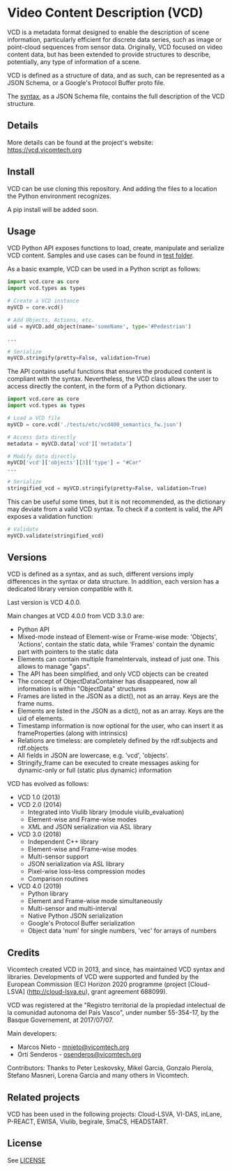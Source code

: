 # Video Content Description (VCD)

VCD is a metadata format designed to enable the description of scene information, particularly efficient for discrete data series, such as image or point-cloud sequences from sensor data.
Originally, VCD focused on video content data, but has been extended to provide structures to describe, potentially, any type of information of a scene.

VCD is defined as a structure of data, and as such, can be represented as a JSON Schema, or a Google's Protocol Buffer proto file.

The [syntax](./schema/vcd_schema_json-v4.0.0.json), as a JSON Schema file, contains the full description of the VCD structure.


## Details

More details can be found at the project's website: https://vcd.vicomtech.org

## Install

VCD can be use cloning this repository. And adding the files to a location the Python environment recognizes.

A pip install will be added soon.

## Usage

VCD Python API exposes functions to load, create, manipulate and serialize VCD content. Samples and use cases can be found in [test folder](./tests/).

As a basic example, VCD can be used in a Python script as follows:

```python
import vcd.core as core
import vcd.types as types

# Create a VCD instance
myVCD = core.vcd()

# Add Objects, Actions, etc.
uid = myVCD.add_object(name='someName', type='#Pedestrian')

...

# Serialize
myVCD.stringify(pretty=False, validation=True)
```

The API contains useful functions that ensures the produced content is compliant with the syntax. Nevertheless, the VCD class allows the user to access directly the content, in the form of a Python dictionary.

```python
import vcd.core as core
import vcd.types as types

# Load a VCD file
myVCD = core.vcd('./tests/etc/vcd400_semantics_fw.json')

# Access data directly
metadata = myVCD.data['vcd']['metadata']

# Modify data directly
myVCD['vcd']['objects'][3]['type'] = "#Car"
...

# Serialize
stringified_vcd = myVCD.stringify(pretty=False, validation=True)
``` 

This can be useful some times, but it is not recommended, as the dictionary may deviate from a valid VCD syntax. To check if a content is valid, the API exposes a validation function:

```python
# Validate
myVCD.validate(stringified_vcd)
``` 


## Versions

VCD is defined as a syntax, and as such, different versions imply differences in the syntax or data structure. In addition, each version has a dedicated library version compatible with it.

Last version is VCD 4.0.0.

Main changes at VCD 4.0.0 from VCD 3.3.0 are:
* Python API
* Mixed-mode instead of Element-wise or Frame-wise mode: 'Objects', 'Actions', contain the static data, while 'Frames' contain the dynamic part with pointers to the static data
* Elements can contain multiple frameIntervals, instead of just one. This allows to manage "gaps".
* The API has been simplified, and only VCD objects can be created
* The concept of ObjectDataContainer has disappeared, now all information is within "ObjectData" structures
* Frames are listed in the JSON as a dict(), not as an array. Keys are the frame nums.
* Elements are listed in the JSON as a dict(), not as an array. Keys are the uid of elements.
* Timestamp information is now optional for the user, who can insert it as frameProperties (along with intrinsics)
* Relations are timeless: are completely defined by the rdf.subjects and rdf.objects
* All fields in JSON are lowercase, e.g. 'vcd', 'objects'.
* Stringify_frame can be executed to create messages asking for dynamic-only or full (static plus dynamic) information
 
VCD has evolved as follows:

* VCD 1.0 (2013)
* VCD 2.0 (2014)
    * Integrated into Viulib library (module viulib_evaluation)
    * Element-wise and Frame-wise modes
    * XML and JSON serialization via ASL library
* VCD 3.0 (2018)
    * Independent C++ library
    * Element-wise and Frame-wise modes
    * Multi-sensor support
    * JSON serialization via ASL library
    * Pixel-wise loss-less compression modes
    * Comparison routines
* VCD 4.0 (2019)
    * Python library
    * Element and Frame-wise mode simultaneously
    * Multi-sensor and multi-interval
    * Native Python JSON serialization
    * Google's Protocol Buffer serialization
    * Object data 'num' for single numbers, 'vec' for arrays of numbers


## Credits

Vicomtech created VCD in 2013, and since, has maintained VCD syntax and libraries. Developments of VCD were supported and funded by the European Commission (EC) Horizon 2020 programme (project [Cloud-LSVA] (http://cloud-lsva.eu), grant agreement 688099).

VCD was registered at the "Registro territorial de la propiedad intelectual de la comunidad autonoma del Pais Vasco", under number 55-354-17, by the Basque Governement, at 2017/07/07.


Main developers:
* Marcos Nieto - mnieto@vicomtech.org
* Orti Senderos - osenderos@vicomtech.org

Contributors:
Thanks to Peter Leskovsky, Mikel Garcia, Gonzalo Pierola, Stefano Masneri, Lorena Garcia and many others in Vicomtech.

## Related projects

VCD has been used in the following projects: Cloud-LSVA, VI-DAS, inLane, P-REACT, EWISA, Viulib, begirale, SmaCS, HEADSTART. 

## License

See [LICENSE](./LICENSE)

